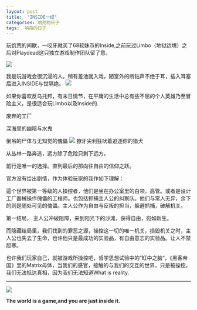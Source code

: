 ```yaml
---
layout: post
title:  "INSIDE一纪" 
categories: 响亮的日子
tags:  响亮的日子
---
```


玩饥荒的间歇，一咬牙就买了68软妹币的Inside,之前玩过Limbo（地狱边境）之后对Playdead这只独立游戏制作团队留了意。


![](http://7xq62e.com1.z0.glb.clouddn.com/inside1.jpg)

我是玩游戏会很沉浸的人，稍有差池就入戏，陋室外的断钻声不绝于耳，插入耳塞后进入INSIDE与世隔绝。
![](http://7xq62e.com1.z0.glb.clouddn.com/original.jpg)

如果你喜欢反乌托邦，有末日情节，在平庸的生活中总有些不屈的个人英雄乃至冒险主义，是很适合玩Limbo以及Inside的.

废弃的工厂

深海里的幽暗与水鬼

倒吊的尸体与无知觉的傀儡
![](http://7xq62e.com1.z0.glb.clouddn.com/Inside3.png)
獠牙尖利狂吠着追逐你的猎犬

从丛林一路奔逃，远方除了危险只剩下远方。

前行是唯一的选择。直到最后的那向往自由的信仰之跃。

官方没有给出剧情，作为体验玩家的我作如下理解：

這个世界被第一等级的人操控者，他们是坐在办公室里的白领，高管。或者是设计工厂器械操作傀儡的工程师。也包括抓捕主人公的纠察队。他们与常人无异，余下的则是随处可见的傀儡。主人公作为自由与反叛的担当，躲避抓捕，破解机关。

第一结局， 主人公冲破阻障，来到阳光下的沙滩，获得自由，宛如新生。

而隐藏结局里，我们找到的罪恶之源，操控这一切的唯一机关，损毁机关之时，主人公也失去了生命，也许他只是最成功的实验品，有自由意志的实验品。让人不禁胆寒。

也许我们玩家自己，就被游戏所操控吧，哲学思想试验中的”缸中之脑“，《黑客帝国》里的Matrix母体，当我们的感官，接触的与我们的交互的世界，只是被操控。我们无法抵达真相，因为我们无法知道What is reality.


----------
![](http://7xq62e.com1.z0.glb.clouddn.com/Inside2.png)

**The world is a game,and you are just inside it.**



